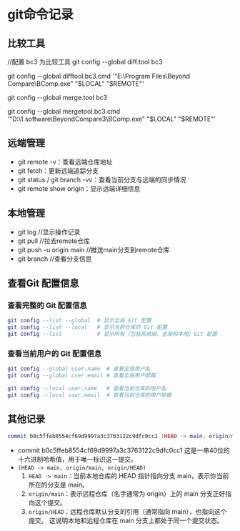 # 
# git命令记录


## 比较工具

//配置 bc3 为比较工具
git config --global diff.tool bc3
 
git config --global difftool.bc3.cmd '"E:\Program Files\Beyond Compare\BComp.exe" "\$LOCAL" "\$REMOTE"'
 
 
git config --global merge.tool bc3
 
git config --global mergetool.bc3.cmd '"D:\1.software\BeyondCompare3\BComp.exe" "$LOCAL" "$REMOTE"'


## 远端管理

- git remote -v：查看远端仓库地址
- git fetch：更新远端追踪分支
- git status / git branch -vv：查看当前分支与远端的同步情况
- git remote show origin：显示远端详细信息

## 本地管理

- git log //显示操作记录
- git pull //拉去remote仓库
- git push -u origin main   //推送main分支到remote仓库
- git branch    //查看分支信息

## 查看Git 配置信息

### 查看完整的 Git 配置信息

```lua
git config --list --global  # 显示全局 Git 配置
git config --list --local   # 显示当前仓库的 Git 配置
git config --list           # 显示所有（包括系统级、全局和本地）Git 配置

```

###  查看当前用户的 Git 配置信息
```lua
git config --global user.name  # 查看全局用户名
git config --global user.email # 查看全局用户邮箱

git config --local user.name   # 查看当前仓库的用户名
git config --local user.email  # 查看当前仓库的用户邮箱

```

## 其他记录

```lua
commit b0c5ffeb8554cf69d9997a3c3763122c9dfc0cc1 (HEAD -> main, origin/main, origin/HEAD)

```
- commit b0c5ffeb8554cf69d9997a3c3763122c9dfc0cc1
    这是一串40位的十六进制哈希值，用于唯一标识这一提交。
- `(HEAD -> main, origin/main, origin/HEAD)`
    1. `HEAD -> main`：当前本地仓库的 HEAD 指针指向分支 main，表示你当前所在的分支是 main。
    2. `origin/main`：表示远程仓库（名字通常为 origin）上的 main 分支正好指向这个提交。
    3. `origin/HEAD`：远程仓库默认分支的引用（通常指向 main），也指向这个提交。
    这说明本地和远程仓库在 main 分支上都处于同一个提交状态。




